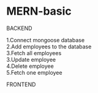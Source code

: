 # MERN-basic
<t4>BACKEND</t5><br>
<p>
  1.Connect mongoose database<br>
  2.Add employees to the database<br>
  3.Fetch all employees<br>
  3.Update employee<br>
  4.Delete employee<br>
  5.Fetch one employee<br>
</p>
<t4>FRONTEND</t5><br>
<p>
  
</p>
